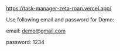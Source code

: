 https://task-manager-zeta-roan.vercel.app/

Use following email and password for Demo: 

email: demo@gmail.com

password: 1234
